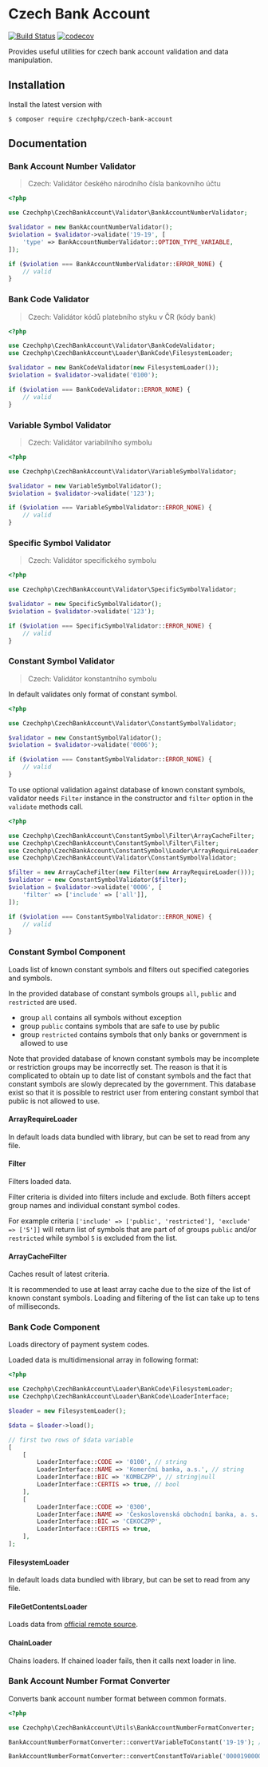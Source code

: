 # Czech Bank Account

[![Build Status](https://travis-ci.com/czechphp/czech-bank-account.svg?branch=master)](https://travis-ci.com/czechphp/czech-bank-account)
[![codecov](https://codecov.io/gh/czechphp/czech-bank-account/branch/master/graph/badge.svg)](https://codecov.io/gh/czechphp/czech-bank-account)

Provides useful utilities for czech bank account validation and data manipulation.

## Installation

Install the latest version with

```
$ composer require czechphp/czech-bank-account
```

## Documentation

### Bank Account Number Validator

> Czech: Validátor českého národního čísla bankovního účtu

```php
<?php

use Czechphp\CzechBankAccount\Validator\BankAccountNumberValidator;

$validator = new BankAccountNumberValidator();
$violation = $validator->validate('19-19', [
    'type' => BankAccountNumberValidator::OPTION_TYPE_VARIABLE,
]);

if ($violation === BankAccountNumberValidator::ERROR_NONE) {
    // valid
}
```

### Bank Code Validator

> Czech: Validátor kódů platebního styku v ČR (kódy bank)

```php
<?php

use Czechphp\CzechBankAccount\Validator\BankCodeValidator;
use Czechphp\CzechBankAccount\Loader\BankCode\FilesystemLoader;

$validator = new BankCodeValidator(new FilesystemLoader());
$violation = $validator->validate('0100');

if ($violation === BankCodeValidator::ERROR_NONE) {
    // valid
}
```

### Variable Symbol Validator

> Czech: Validátor variabilního symbolu

```php
<?php

use Czechphp\CzechBankAccount\Validator\VariableSymbolValidator;

$validator = new VariableSymbolValidator();
$violation = $validator->validate('123');

if ($violation === VariableSymbolValidator::ERROR_NONE) {
    // valid
}
```

### Specific Symbol Validator

> Czech: Validátor specifického symbolu

```php
<?php

use Czechphp\CzechBankAccount\Validator\SpecificSymbolValidator;

$validator = new SpecificSymbolValidator();
$violation = $validator->validate('123');

if ($violation === SpecificSymbolValidator::ERROR_NONE) {
    // valid
}
```

### Constant Symbol Validator

> Czech: Validátor konstantního symbolu

In default validates only format of constant symbol.

```php
<?php

use Czechphp\CzechBankAccount\Validator\ConstantSymbolValidator;

$validator = new ConstantSymbolValidator();
$violation = $validator->validate('0006');

if ($violation === ConstantSymbolValidator::ERROR_NONE) {
    // valid
}
```

To use optional validation against database of known constant symbols, 
validator needs `Filter` instance in the constructor and `filter` option in the `validate` methods call.

```php
<?php

use Czechphp\CzechBankAccount\ConstantSymbol\Filter\ArrayCacheFilter;
use Czechphp\CzechBankAccount\ConstantSymbol\Filter\Filter;
use Czechphp\CzechBankAccount\ConstantSymbol\Loader\ArrayRequireLoader;
use Czechphp\CzechBankAccount\Validator\ConstantSymbolValidator;

$filter = new ArrayCacheFilter(new Filter(new ArrayRequireLoader()));
$validator = new ConstantSymbolValidator($filter);
$violation = $validator->validate('0006', [
    'filter' => ['include' => ['all']],
]);

if ($violation === ConstantSymbolValidator::ERROR_NONE) {
    // valid
}
```

### Constant Symbol Component

Loads list of known constant symbols and filters out specified categories and symbols.

In the provided database of constant symbols groups `all`, `public` and `restricted` are used.

* group `all` contains all symbols without exception
* group `public` contains symbols that are safe to use by public
* group `restricted` contains symbols that only banks or government is allowed to use

Note that provided database of known constant symbols may be incomplete or restriction groups may be incorrectly set.
The reason is that it is complicated to obtain up to date list of constant symbols and the fact that constant symbols are slowly deprecated by the government.
This database exist so that it is possible to restrict user from entering constant symbol that public is not allowed to use. 

#### ArrayRequireLoader

In default loads data bundled with library, but can be set to read from any file.

#### Filter

Filters loaded data.

Filter criteria is divided into filters include and exclude.
Both filters accept group names and individual constant symbol codes.

For example criteria `['include' => ['public', 'restricted'], 'exclude' => ['5']]` will return list of symbols that are part of of groups `public` and/or `restricted` while symbol `5` is excluded from the list.

#### ArrayCacheFilter

Caches result of latest criteria.

It is recommended to use at least array cache due to the size of the list of known constant symbols. Loading and filtering of the list can take up to tens of milliseconds.

### Bank Code Component

Loads directory of payment system codes.

Loaded data is multidimensional array in following format:

```php
<?php

use Czechphp\CzechBankAccount\Loader\BankCode\FilesystemLoader;
use Czechphp\CzechBankAccount\Loader\BankCode\LoaderInterface;

$loader = new FilesystemLoader();

$data = $loader->load();

// first two rows of $data variable
[
    [
        LoaderInterface::CODE => '0100', // string
        LoaderInterface::NAME => 'Komerční banka, a.s.', // string
        LoaderInterface::BIC => 'KOMBCZPP', // string|null
        LoaderInterface::CERTIS => true, // bool
    ],
    [
        LoaderInterface::CODE => '0300',
        LoaderInterface::NAME => 'Československá obchodní banka, a. s.',
        LoaderInterface::BIC => 'CEKOCZPP',
        LoaderInterface::CERTIS => true,
    ],
];

```

#### FilesystemLoader

In default loads data bundled with library, but can be set to read from any file.

#### FileGetContentsLoader

Loads data from [official remote source](https://www.cnb.cz/en/payments/accounts-bank-codes/).

#### ChainLoader

Chains loaders. If chained loader fails, then it calls next loader in line.

### Bank Account Number Format Converter

Converts bank account number format between common formats.

```php
<?php

use Czechphp\CzechBankAccount\Utils\BankAccountNumberFormatConverter;

BankAccountNumberFormatConverter::convertVariableToConstant('19-19'); // returns "0000190000000019"

BankAccountNumberFormatConverter::convertConstantToVariable('0000190000000019'); // returns "19-19"
```
